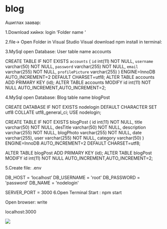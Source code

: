# blog
 
 Ашиглах заавар:

1.Download хийнэ: login ‘Folder name ‘

2.file-> Open Folder in Visual Studio
Visual download npm install in terminal:

3.MySql open Database: User table name accounts

CREATE TABLE IF NOT EXISTS `accounts` (
`id` int(11) NOT NULL,
`username` varchar(50) NOT NULL,
`password` varchar(255) NOT NULL,
`email` varchar(255) NOT NULL,
`profilePicture` varchar(255) ) ENGINE=InnoDB AUTO_INCREMENT=2 DEFAULT CHARSET=utf8;
ALTER TABLE accounts ADD PRIMARY KEY (id); ALTER TABLE accounts MODIFY id int(11) NOT NULL AUTO_INCREMENT,AUTO_INCREMENT=2;

4.MySql open Database: Blog table name blogPost

CREATE DATABASE IF NOT EXISTS nodelogin DEFAULT CHARACTER SET utf8 COLLATE utf8_general_ci; USE nodelogin;

CREATE TABLE IF NOT EXISTS blogPost ( id int(11) NOT NULL, title varchar(50) NOT NULL, desTitle varchar(50) NOT NULL, description varchar(255) NOT NULL, blogPhoto varchar(255) NOT NULL, date varchar(255), user varchar(255) NOT NULL, category varchar(50) ) ENGINE=InnoDB AUTO_INCREMENT=2 DEFAULT CHARSET=utf8;

ALTER TABLE blogPost ADD PRIMARY KEY (id); ALTER TABLE blogPost MODIFY id int(11) NOT NULL AUTO_INCREMENT,AUTO_INCREMENT=2;

5.Create file: .env

DB_HOST = ‘localhost’
DB_USERNAME = 'root'
DB_PASSWORD = 'password'
DB_NAME = 'nodelogin'

SERVER_PORT = 3000
6.Open Terminal Start : npm start

Open browser: write

localhost:3000

<img src="https://scontent.fuln4-2.fna.fbcdn.net/v/t1.15752-9/175067337_734233787254698_4384030950351178399_n.png?_nc_cat=101&ccb=1-3&_nc_sid=ae9488&_nc_ohc=0ihAWwyVnhQAX8EzG41&_nc_ht=scontent.fuln4-2.fna&oh=f6b1b706e800c055766eebc5cc868a8d&oe=60A09152" />


